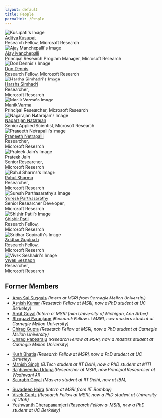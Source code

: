 ```yaml
---
layout: default
title: People
permalink: /People
---
```


<div class="row text-center people-page-img">
  <div class="col-sm-3 pt-2 pb-4">
    <div class="row">
      <div class="col-sm-12">
        <img src="{{ site.baseurl }}/img/people/kusupati.jpg" alt="Kusupati's Image" class="img-thumbnail">
      </div>
    </div>
    <div class="row text-center">
      <div class="col-sm-12">
        <a href="https://adityakusupati.github.io">Aditya Kusupati</a><br>
        Research Fellow, Microsoft Research
      </div>
    </div>
  </div>

  <div class="col-sm-3 pt-2 pb-4">
    <div class="row">
      <div class="col-sm-12">
        <img src="{{ site.baseurl }}/img/people/manchepalli.jpg" alt="Ajay Manchepalli's Image" class="img-thumbnail">
      </div>
    </div>
    <div class="row text-center">
      <div class="col-sm-12">
        <a href="https://www.microsoft.com/en-us/research/people/ajayma/">Ajay Manchepalli</a><br>
        Principal Research Program Manager, Microsoft Research
      </div>
    </div>
  </div>


  <div class="col-sm-3 pt-2 pb-4">
    <div class="row">
      <div class="col-sm-12">
        <img src="{{ site.baseurl }}/img/people/dennis.jpg" alt="Don Dennis's Image" class="img-thumbnail">
      </div>
    </div>
    <div class="row text-center">
      <div class="col-sm-12">
        <a href="https://dkdennis.xyz">Don Dennis</a><br>
        Research Fellow, Microsoft Research
      </div>
    </div>
  </div>

  <div class="col-sm-3 pt-2 pb-4">
    <div class="row">
      <div class="col-sm-12">
        <img src="{{ site.baseurl }}/img/people/simhadri.jpg" alt="Harsha Simhadri's Image" class="img-thumbnail">
      </div>
    </div>
    <div class="row text-center">
      <div class="col-sm-12">
        <a href="http://harsha-simhadri.org/">Harsha Simhadri</a><br>
        Researcher,<br> Microsoft Research
      </div>
    </div>
  </div>


</div>

<div class="row text-center people-page-img">
  <div class="col-sm-3 pt-2 pb-4">
    <div class="row">
      <div class="col-sm-12">
        <img src="{{ site.baseurl }}/img/people/varma.jpg" alt="Manik Varma's Image" class="img-thumbnail">
      </div>
    </div>
    <div class="row text-center">
      <div class="col-sm-12">
        <a href="http://manikvarma.org/">Manik Varma</a><br>
        Principal Researcher, Microsoft Research
      </div>
    </div>
  </div>


  <div class="col-sm-3 pt-2 pb-4">
    <div class="row">
      <div class="col-sm-12">
        <img src="{{ site.baseurl }}/img/people/natarajan.png" alt="Nagarajan Natarajan's Image" class="img-thumbnail">
      </div>
    </div>
    <div class="row text-center">
      <div class="col-sm-12">
        <a href="https://www.linkedin.com/in/nagarajan-natarajan-862aa47">Nagarajan Natarajan</a><br>
        Senior Applied Scientist, Microsoft Research
      </div>
    </div>
  </div>


  <div class="col-sm-3 pt-2 pb-4">
    <div class="row">
      <div class="col-sm-12">
        <img src="{{ site.baseurl }}/img/people/netrapalli.jpg" alt="Praneeth Netrapalli's Image" class="img-thumbnail">
      </div>
    </div>
    <div class="row text-center">
      <div class="col-sm-12">
        <a href="http://praneethnetrapalli.org/">Praneeth Netrapalli</a><br>
        Researcher,<br> Microsoft Research
      </div>
    </div>
  </div>

  <div class="col-sm-3 pt-2 pb-4">
    <div class="row">
      <div class="col-sm-12">
        <img src="{{ site.baseurl }}/img/people/jain.jpg" alt="Prateek Jain's Image" class="img-thumbnail">
      </div>
    </div>
    <div class="row text-center">
      <div class="col-sm-12">
        <a href="http://www.prateekjain.org/">Prateek Jain</a><br>
        Senior Researcher,<br> Microsoft Research
      </div>
    </div>
  </div>



</div>

<div class="row text-center people-page-img">
  <div class="col-sm-3 pt-2 pb-4">
    <div class="row">
      <div class="col-sm-12">
        <img src="{{ site.baseurl }}/img/people/sharma.png" alt="Rahul Sharma's Image" class="img-thumbnail">
      </div>
    </div>
    <div class="row text-center">
      <div class="col-sm-12">
        <a href="https://www.microsoft.com/en-us/research/people/rahsha/">Rahul Sharma</a><br>
        Researcher,<br>Microsoft Research
      </div>
    </div>
  </div>



  <div class="col-sm-3 pt-2 pb-4">
    <div class="row">
      <div class="col-sm-12">
        <img src="{{ site.baseurl }}/img/people/parthasarathy.jpg" alt="Suresh Parthasarathy's Image" class="img-thumbnail">
      </div>
    </div>
    <div class="row text-center">
      <div class="col-sm-12">
        <a href="https://www.microsoft.com/en-us/research/people/supartha/">Suresh Parthasarathy</a><br>
        Senior Researcher Developer,<br> Microsoft Research
      </div>
    </div>
  </div>

  <div class="col-sm-3 pt-2 pb-4">
    <div class="row">
      <div class="col-sm-12">
        <img src="{{ site.baseurl }}/img/people/patil.jpg" alt="Shishir Patil's Image" class="img-thumbnail">
      </div>
    </div>
    <div class="row text-center">
      <div class="col-sm-12">
        <a href="https://shishirpatil.github.io/">Shishir Patil</a><br>
        Research Fellow,<br>Microsoft Research
      </div>
    </div>
  </div>


  <div class="col-sm-3 pt-2 pb-4">
    <div class="row">
      <div class="col-sm-12">
        <img src="{{ site.baseurl }}/img/people/gopinath.jpg" alt="Sridhar Gopinath's Image" class="img-thumbnail">
      </div>
    </div>
    <div class="row text-center">
      <div class="col-sm-12">
        <a href="http://www.sridhargopinath.in/">Sridhar Gopinath</a><br>
        Research Fellow,<br>Microsoft Research
      </div>
    </div>
  </div>
</div>


<div class="row text-center people-page-img">

  <div class="col-sm-3 pt-2 pb-4">
    <div class="row">
      <div class="col-sm-12">
        <img src="{{ site.baseurl }}/img/people/sheshadri.jpg" alt="Vivek Seshadri's Image" class="img-thumbnail">
      </div>
    </div>
    <div class="row text-center">
      <div class="col-sm-12">
        <a href="https://www.microsoft.com/en-us/research/people/visesha/">Vivek Seshadri</a><br>
        Researcher,<br>Microsoft Research
      </div>
    </div>
  </div>


  <div class="col-sm-3 pt-2 pb-4"></div>
  <div class="col-sm-3 pt-2 pb-4"></div>
  <div class="col-sm-3 pt-2 pb-4"></div>

</div>


## Former Members

<!--- [Aditya Kusupati](https://adityakusupati.github.io/) _(Research Fellow at MSRI, now a PhD student at University of Washington)_-->
- [Arun Sai Suggala](http://www.cs.cmu.edu/~asuggala/) _(Intern at MSRI from Carnegie Mellon University)_
- [Ashish Kumar](https://ashishkumar1993.github.io/) _(Research Fellow at MSRI, now a PhD student at UC Berkeley)_
- [Ankit Goyal](https://www.linkedin.com/in/ankit-goyal-5baaa287) _(Intern at MSRI from University of Michigan, Ann Arbor)_
- [Bhargavi Paranjape](https://www.linkedin.com/in/bhargaviparanjape) _(Research Fellow at MSRI, now masters student at Carnegie Mellon University)_
- [Chirag Gupta](https://aigen.github.io/) _(Research Fellow at MSRI, now a PhD student at Carnegie Mellon University)_
- [Chirag Pabbaraju](https://in.linkedin.com/in/chirag-pabbaraju-277a4ba5) _(Research Fellow at MSRI, now a masters student at Carnegie Mellon University)_
<!--- [Don Dennis](https://dkdennis.xyz) _(Research Fellow at MSRI, now a PhD student at Carnegie Mellon University)_-->
- [Kush Bhatia](http://people.eecs.berkeley.edu/~kush/) _(Research Fellow at MSRI, now a PhD student at UC Berkeley)_
- [Manish Singh](https://in.linkedin.com/in/manish-singh-ab4358b6) _(B.Tech student at IIT Delhi, now a PhD student at MIT)_
- [Raghavendra Udupa](https://www.linkedin.com/in/raghavendra-udupa-6a943a2/) _(Researcher at MSRI, now Principal Researcher at Wadhwani AI)_
- [Saurabh Goyal](https://in.linkedin.com/in/saurabh-goyal-6561162b) _(Masters student at IIT Delhi, now at IBM)_
<!--- [Shishir Patil](https://shishirpatil.github.io) _(Research Fellow at MSRI, now a PhD student at UC Berkeley)_-->
<!--- [Sridhar Gopinath](http://www.sridhargopinath.in/) _(Research Fellow at MSRI, now a PhD student at UT Austin)_-->
- [Suvadeep Hajra](https://www.linkedin.com/in/suvadeep-hajra-4a441159/) _(Intern at MSRI from IIT Bombay)_
- [Vivek Gupta](https://vgupta123.github.io/) _(Research Fellow at MSRI, now a PhD student at University of Utah)_
- [Yeshwanth Cherapanamjeri](https://yeshwanth94.github.io/) _(Research Fellow at MSRI, now a PhD student at UC Berkeley)_

